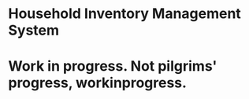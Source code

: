 # Household Inventory Management System

# Work in progress.  Not pilgrims' progress, workinprogress. 
